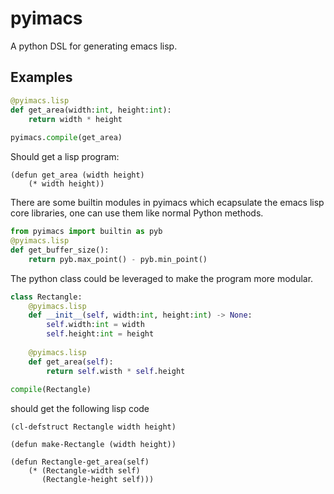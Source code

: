 # pyimacs

A python DSL for generating emacs lisp. 

## Examples

```python
@pyimacs.lisp
def get_area(width:int, height:int):
    return width * height
    
pyimacs.compile(get_area)
```

Should get a lisp program:

```elisp
(defun get_area (width height)
    (* width height))
```

There are some builtin modules in pyimacs which ecapsulate the emacs lisp core libraries, one can use them like normal Python methods.

``` python
from pyimacs import builtin as pyb
@pyimacs.lisp
def get_buffer_size():
    return pyb.max_point() - pyb.min_point()
```

The python class could be leveraged to make the program more modular.

``` python
class Rectangle:
    @pyimacs.lisp
    def __init__(self, width:int, height:int) -> None:
        self.width:int = width
        self.height:int = height
    
    @pyimacs.lisp
    def get_area(self):
        return self.wisth * self.height
        
compile(Rectangle)
```

should get the following lisp code

``` emacs-lisp
(cl-defstruct Rectangle width height)

(defun make-Rectangle (width height))
  
(defun Rectangle-get_area(self)
    (* (Rectangle-width self)
       (Rectangle-height self)))
```







